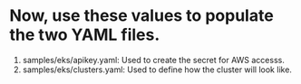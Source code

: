 # Now, use these values to populate the two YAML files.

  1) samples/eks/apikey.yaml: Used to create the secret for AWS accesss.
  2) samples/eks/clusters.yaml: Used to define how the cluster will look like.
